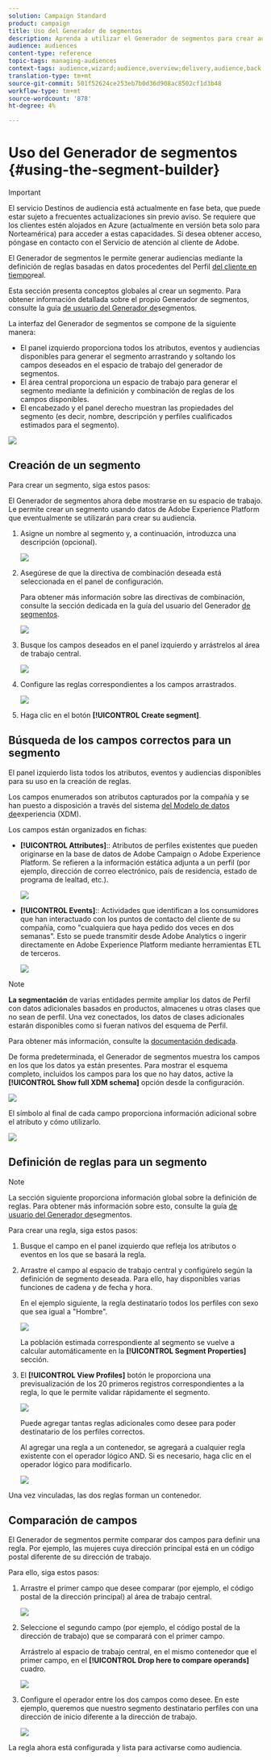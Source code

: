 ```yaml
---
solution: Campaign Standard
product: campaign
title: Uso del Generador de segmentos
description: Aprenda a utilizar el Generador de segmentos para crear audiencias.
audience: audiences
content-type: reference
topic-tags: managing-audiences
context-tags: audience,wizard;audience,overview;delivery,audience,back
translation-type: tm+mt
source-git-commit: 501f52624ce253eb7b0d36d908ac8502cf1d3b48
workflow-type: tm+mt
source-wordcount: '878'
ht-degree: 4%

---
```



# Uso del Generador de segmentos {#using-the-segment-builder}

>[!IMPORTANT]
>
>El servicio Destinos de audiencia está actualmente en fase beta, que puede estar sujeto a frecuentes actualizaciones sin previo aviso. Se requiere que los clientes estén alojados en Azure (actualmente en versión beta solo para Norteamérica) para acceder a estas capacidades. Si desea obtener acceso, póngase en contacto con el Servicio de atención al cliente de Adobe.

El Generador de segmentos le permite generar audiencias mediante la definición de reglas basadas en datos procedentes del Perfil [del cliente en tiempo](https://docs.adobe.com/content/help/es-ES/experience-platform/profile/home.html)real.

Esta sección presenta conceptos globales al crear un segmento. Para obtener información detallada sobre el propio Generador de segmentos, consulte la guía [de usuario del Generador de](https://docs.adobe.com/content/help/en/experience-platform/segmentation/ui/overview.html)segmentos.

La interfaz del Generador de segmentos se compone de la siguiente manera:

* El panel izquierdo proporciona todos los atributos, eventos y audiencias disponibles para generar el segmento arrastrando y soltando los campos deseados en el espacio de trabajo del generador de segmentos.
* El área central proporciona un espacio de trabajo para generar el segmento mediante la definición y combinación de reglas de los campos disponibles.
* El encabezado y el panel derecho muestran las propiedades del segmento (es decir, nombre, descripción y perfiles cualificados estimados para el segmento).

![](assets/aep_audiences_interface.png)

## Creación de un segmento

Para crear un segmento, siga estos pasos:

El Generador de segmentos ahora debe mostrarse en su espacio de trabajo. Le permite crear un segmento usando datos de Adobe Experience Platform que eventualmente se utilizarán para crear su audiencia.

1. Asigne un nombre al segmento y, a continuación, introduzca una descripción (opcional).

   ![](assets/aep_audiences_creation_edit_name.png)

1. Asegúrese de que la directiva de combinación deseada está seleccionada en el panel de configuración.

   Para obtener más información sobre las directivas de combinación, consulte la sección dedicada en la guía del usuario del Generador [de segmentos](https://docs.adobe.com/content/help/en/experience-platform/segmentation/ui/overview.html).

   ![](assets/aep_audiences_mergepolicy.png)

1. Busque los campos deseados en el panel izquierdo y arrástrelos al área de trabajo central.

   ![](assets/aep_audiences_dragfield.png)

1. Configure las reglas correspondientes a los campos arrastrados.

   ![](assets/aep_audiences_configure_rules.png)

1. Haga clic en el botón **[!UICONTROL Create segment]**.

## Búsqueda de los campos correctos para un segmento

El panel izquierdo lista todos los atributos, eventos y audiencias disponibles para su uso en la creación de reglas.

Los campos enumerados son atributos capturados por la compañía y se han puesto a disposición a través del sistema [del Modelo de datos de](https://docs.adobe.com/content/help/es-ES/experience-platform/xdm/home.html)experiencia (XDM).

Los campos están organizados en fichas:

* **[!UICONTROL Attributes]**:: Atributos de perfiles existentes que pueden originarse en la base de datos de Adobe Campaign o Adobe Experience Platform. Se refieren a la información estática adjunta a un perfil (por ejemplo, dirección de correo electrónico, país de residencia, estado de programa de lealtad, etc.).

   ![](assets/aep_audiences_attributestab.png)

* **[!UICONTROL Events]**:: Actividades que identifican a los consumidores que han interactuado con los puntos de contacto del cliente de su compañía, como &quot;cualquiera que haya pedido dos veces en dos semanas&quot;. Esto se puede transmitir desde Adobe Analytics o ingerir directamente en Adobe Experience Platform mediante herramientas ETL de terceros.

   ![](assets/aep_audiences_eventstab.png)

>[!NOTE]
>
>**La segmentación** de varias entidades permite ampliar los datos de Perfil con datos adicionales basados en productos, almacenes u otras clases que no sean de perfil. Una vez conectados, los datos de clases adicionales estarán disponibles como si fueran nativos del esquema de Perfil.
>
>Para obtener más información, consulte la [documentación dedicada](https://docs.adobe.com/content/help/en/experience-platform/segmentation/multi-entity-segmentation.html).

De forma predeterminada, el Generador de segmentos muestra los campos en los que los datos ya están presentes. Para mostrar el esquema completo, incluidos los campos para los que no hay datos, active la **[!UICONTROL Show full XDM schema]** opción desde la configuración.

![](assets/aep_audiences_populatedfields.png)

El símbolo al final de cada campo proporciona información adicional sobre el atributo y cómo utilizarlo.

![](assets/aep_audiences_isymbol.png)

## Definición de reglas para un segmento

>[!NOTE]
>
>La sección siguiente proporciona información global sobre la definición de reglas. Para obtener más información sobre esto, consulte la guía [de usuario del Generador de](https://docs.adobe.com/content/help/en/experience-platform/segmentation/ui/overview.html)segmentos.

Para crear una regla, siga estos pasos:

1. Busque el campo en el panel izquierdo que refleja los atributos o eventos en los que se basará la regla.

1. Arrastre el campo al espacio de trabajo central y configúrelo según la definición de segmento deseada. Para ello, hay disponibles varias funciones de cadena y de fecha y hora.

   En el ejemplo siguiente, la regla destinatario todos los perfiles con sexo que sea igual a &quot;Hombre&quot;.

   ![](assets/aep_audiences_malegender.png)

   La población estimada correspondiente al segmento se vuelve a calcular automáticamente en la **[!UICONTROL Segment Properties]** sección.

1. El **[!UICONTROL View Profiles]** botón le proporciona una previsualización de los 20 primeros registros correspondientes a la regla, lo que le permite validar rápidamente el segmento.

   ![](assets/aep_audiences_samplepreview.png)

   Puede agregar tantas reglas adicionales como desee para poder destinatario de los perfiles correctos.

   Al agregar una regla a un contenedor, se agregará a cualquier regla existente con el operador lógico AND. Si es necesario, haga clic en el operador lógico para modificarlo.

   ![](assets/aep_audiences_andoperator.png)

Una vez vinculadas, las dos reglas forman un contenedor.

## Comparación de campos

El Generador de segmentos permite comparar dos campos para definir una regla. Por ejemplo, las mujeres cuya dirección principal está en un código postal diferente de su dirección de trabajo.

Para ello, siga estos pasos:

1. Arrastre el primer campo que desee comparar (por ejemplo, el código postal de la dirección principal) al área de trabajo central.

   ![](assets/aep_audiences_comparing_1.png)

1. Seleccione el segundo campo (por ejemplo, el código postal de la dirección de trabajo) que se comparará con el primer campo.

   Arrástrelo al espacio de trabajo central, en el mismo contenedor que el primer campo, en el **[!UICONTROL Drop here to compare operands]** cuadro.

   ![](assets/aep_audiences_comparing_2.png)

1. Configure el operador entre los dos campos como desee. En este ejemplo, queremos que nuestro segmento destinatario perfiles con una dirección de inicio diferente a la dirección de trabajo.

   ![](assets/aep_audiences_comparing_3.png)

La regla ahora está configurada y lista para activarse como audiencia.
